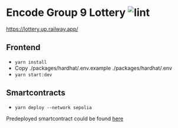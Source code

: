 #  Encode Group 9 Lottery ![lint](https://github.com/ZK-solidity-army/week5_lesson/actions/workflows/lint.yaml/badge.svg)

https://lottery.up.railway.app/

## Frontend

* `yarn install`
* Copy ./packages/hardhat/.env.example ./packages/hardhat/.env
* `yarn start:dev`

## Smartcontracts

* `yarn deploy --network sepolia`

Predeployed smartcontract could be found [here](./packages/nextjs/.env.example)
